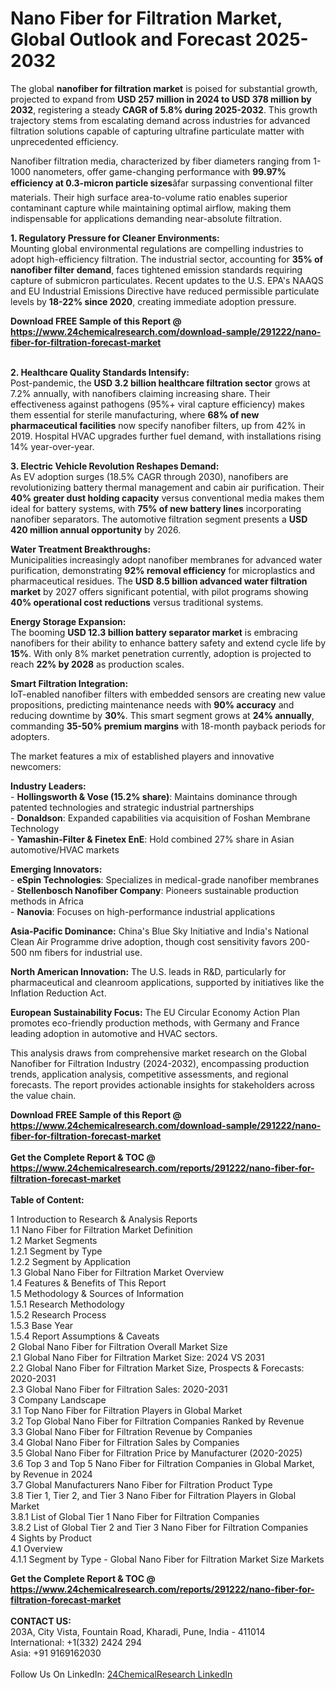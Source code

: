 <h1>Nano Fiber for Filtration Market, Global Outlook and Forecast 2025-2032</h1><p>The global <strong>nanofiber for filtration market</strong> is poised for substantial growth, projected to expand from <strong>USD 257 million in 2024 to USD 378 million by 2032</strong>, registering a steady <strong>CAGR of 5.8% during 2025-2032</strong>. This growth trajectory stems from escalating demand across industries for advanced filtration solutions capable of capturing ultrafine particulate matter with unprecedented efficiency.</p><p>Nanofiber filtration media, characterized by fiber diameters ranging from 1-1000 nanometers, offer game-changing performance with <strong>99.97% efficiency at 0.3-micron particle sizes</strong>âfar surpassing conventional filter materials. Their high surface area-to-volume ratio enables superior contaminant capture while maintaining optimal airflow, making them indispensable for applications demanding near-absolute filtration.</p><p><strong>1. Regulatory Pressure for Cleaner Environments:</strong><br>
Mounting global environmental regulations are compelling industries to adopt high-efficiency filtration. The industrial sector, accounting for <strong>35% of nanofiber filter demand</strong>, faces tightened emission standards requiring capture of submicron particulates. Recent updates to the U.S. EPA's NAAQS and EU Industrial Emissions Directive have reduced permissible particulate levels by <strong>18-22% since 2020</strong>, creating immediate adoption pressure.</p><div><b>Download FREE Sample of this Report @ 
            <a href="https://www.24chemicalresearch.com/download-sample/291222/nano-fiber-for-filtration-forecast-market">
            https://www.24chemicalresearch.com/download-sample/291222/nano-fiber-for-filtration-forecast-market</a></b></div><br><p><strong>2. Healthcare Quality Standards Intensify:</strong><br>
Post-pandemic, the <strong>USD 3.2 billion healthcare filtration sector</strong> grows at 7.2% annually, with nanofibers claiming increasing share. Their effectiveness against pathogens (95%+ viral capture efficiency) makes them essential for sterile manufacturing, where <strong>68% of new pharmaceutical facilities</strong> now specify nanofiber filters, up from 42% in 2019. Hospital HVAC upgrades further fuel demand, with installations rising 14% year-over-year.</p><p><strong>3. Electric Vehicle Revolution Reshapes Demand:</strong><br>
As EV adoption surges (18.5% CAGR through 2030), nanofibers are revolutionizing battery thermal management and cabin air purification. Their <strong>40% greater dust holding capacity</strong> versus conventional media makes them ideal for battery systems, with <strong>75% of new battery lines</strong> incorporating nanofiber separators. The automotive filtration segment presents a <strong>USD 420 million annual opportunity</strong> by 2026.</p><p><strong>Water Treatment Breakthroughs:</strong><br>
Municipalities increasingly adopt nanofiber membranes for advanced water purification, demonstrating <strong>92% removal efficiency</strong> for microplastics and pharmaceutical residues. The <strong>USD 8.5 billion advanced water filtration market</strong> by 2027 offers significant potential, with pilot programs showing <strong>40% operational cost reductions</strong> versus traditional systems.</p><p><strong>Energy Storage Expansion:</strong><br>
The booming <strong>USD 12.3 billion battery separator market</strong> is embracing nanofibers for their ability to enhance battery safety and extend cycle life by <strong>15%</strong>. With only 8% market penetration currently, adoption is projected to reach <strong>22% by 2028</strong> as production scales.</p><p><strong>Smart Filtration Integration:</strong><br>
IoT-enabled nanofiber filters with embedded sensors are creating new value propositions, predicting maintenance needs with <strong>90% accuracy</strong> and reducing downtime by <strong>30%</strong>. This smart segment grows at <strong>24% annually</strong>, commanding <strong>35-50% premium margins</strong> with 18-month payback periods for adopters.</p><p>The market features a mix of established players and innovative newcomers:</p><p><strong>Industry Leaders:</strong><br>
- <strong>Hollingsworth &amp; Vose (15.2% share)</strong>: Maintains dominance through patented technologies and strategic industrial partnerships<br>
- <strong>Donaldson</strong>: Expanded capabilities via acquisition of Foshan Membrane Technology<br>
- <strong>Yamashin-Filter &amp; Finetex EnE</strong>: Hold combined 27% share in Asian automotive/HVAC markets</p><p><strong>Emerging Innovators:</strong><br>
- <strong>eSpin Technologies</strong>: Specializes in medical-grade nanofiber membranes<br>
- <strong>Stellenbosch Nanofiber Company</strong>: Pioneers sustainable production methods in Africa<br>
- <strong>Nanovia</strong>: Focuses on high-performance industrial applications</p><p><strong>Asia-Pacific Dominance:</strong> China's Blue Sky Initiative and India's National Clean Air Programme drive adoption, though cost sensitivity favors 200-500 nm fibers for industrial use.</p><p><strong>North American Innovation:</strong> The U.S. leads in R&amp;D, particularly for pharmaceutical and cleanroom applications, supported by initiatives like the Inflation Reduction Act.</p><p><strong>European Sustainability Focus:</strong> The EU Circular Economy Action Plan promotes eco-friendly production methods, with Germany and France leading adoption in automotive and HVAC sectors.</p><p>This analysis draws from comprehensive market research on the Global Nanofiber for Filtration Industry (2024-2032), encompassing production trends, application analysis, competitive assessments, and regional forecasts. The report provides actionable insights for stakeholders across the value chain.</p><div><b>Download FREE Sample of this Report @ 
            <a href="https://www.24chemicalresearch.com/download-sample/291222/nano-fiber-for-filtration-forecast-market">
            https://www.24chemicalresearch.com/download-sample/291222/nano-fiber-for-filtration-forecast-market</a></b></div><br><div><b>Get the Complete Report & TOC @ 
            <a href="https://www.24chemicalresearch.com/reports/291222/nano-fiber-for-filtration-forecast-market">
            https://www.24chemicalresearch.com/reports/291222/nano-fiber-for-filtration-forecast-market</a></b></div><br>
            <b>Table of Content:</b><p>1 Introduction to Research & Analysis Reports<br />
 1.1 Nano Fiber for Filtration Market Definition<br />
 1.2 Market Segments<br />
 1.2.1 Segment by Type<br />
 1.2.2 Segment by Application<br />
 1.3 Global Nano Fiber for Filtration Market Overview<br />
 1.4 Features & Benefits of This Report<br />
 1.5 Methodology & Sources of Information<br />
 1.5.1 Research Methodology<br />
 1.5.2 Research Process<br />
 1.5.3 Base Year<br />
 1.5.4 Report Assumptions & Caveats<br />
2 Global Nano Fiber for Filtration Overall Market Size<br />
 2.1 Global Nano Fiber for Filtration Market Size: 2024 VS 2031<br />
 2.2 Global Nano Fiber for Filtration Market Size, Prospects & Forecasts: 2020-2031<br />
 2.3 Global Nano Fiber for Filtration Sales: 2020-2031<br />
3 Company Landscape<br />
 3.1 Top Nano Fiber for Filtration Players in Global Market<br />
 3.2 Top Global Nano Fiber for Filtration Companies Ranked by Revenue<br />
 3.3 Global Nano Fiber for Filtration Revenue by Companies<br />
 3.4 Global Nano Fiber for Filtration Sales by Companies<br />
 3.5 Global Nano Fiber for Filtration Price by Manufacturer (2020-2025)<br />
 3.6 Top 3 and Top 5 Nano Fiber for Filtration Companies in Global Market, by Revenue in 2024<br />
 3.7 Global Manufacturers Nano Fiber for Filtration Product Type<br />
 3.8 Tier 1, Tier 2, and Tier 3 Nano Fiber for Filtration Players in Global Market<br />
 3.8.1 List of Global Tier 1 Nano Fiber for Filtration Companies<br />
 3.8.2 List of Global Tier 2 and Tier 3 Nano Fiber for Filtration Companies<br />
4 Sights by Product<br />
 4.1 Overview<br />
 4.1.1 Segment by Type - Global Nano Fiber for Filtration Market Size Markets</p><div><b>Get the Complete Report & TOC @ 
            <a href="https://www.24chemicalresearch.com/reports/291222/nano-fiber-for-filtration-forecast-market">
            https://www.24chemicalresearch.com/reports/291222/nano-fiber-for-filtration-forecast-market</a></b></div><br><b>CONTACT US:</b><br>
            203A, City Vista, Fountain Road, Kharadi, Pune, India - 411014<br>
            International: +1(332) 2424 294<br>
            Asia: +91 9169162030 <br><br>
            Follow Us On LinkedIn: <a href="https://www.linkedin.com/company/24chemicalresearch/">24ChemicalResearch LinkedIn</a>